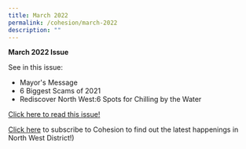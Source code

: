```yaml
---
title: March 2022
permalink: /cohesion/march-2022
description: ""
---
```

**March 2022 Issue** 

See in this issue:

*   Mayor's Message
*   6 Biggest Scams of 2021
*   Rediscover North West:6 Spots for Chilling by the Water

[Click here to read this issue!](https://www-cdc-gov-sg-admin.cwp.sg/docs/librariesprovider4/documents-nwcdc/cohesion/biggest-scams-of-2021-and-how-to-spot-them-cohesion-mar-2022.pdf?sfvrsn=2fe5e560_2)  
  
[Click here](https://form.gov.sg/#!/630866290405b700128d6e53) to subscribe to Cohesion to find out the latest happenings in North West District!)